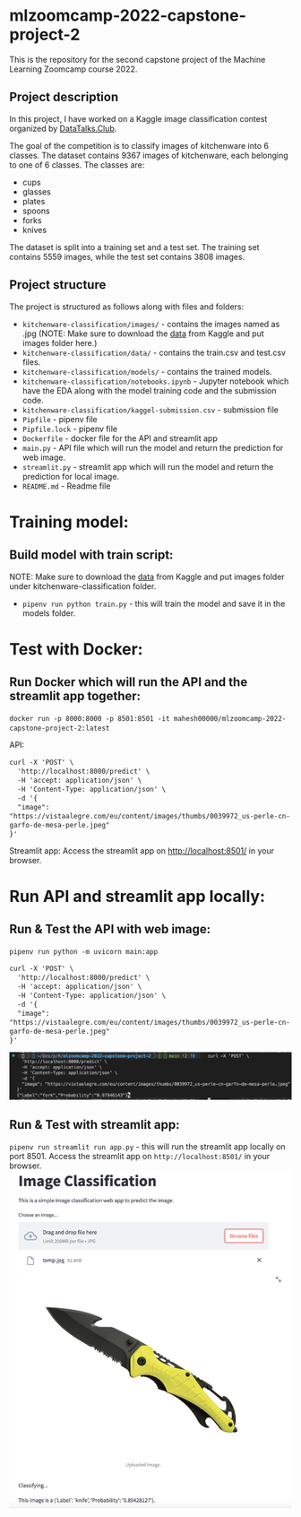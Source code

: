 # mlzoomcamp-2022-capstone-project-2

This is the repository for the second capstone project of the Machine Learning Zoomcamp course 2022.

## Project description
In this project, I have worked on a Kaggle image classification contest organized by [DataTalks.Club](https://www.kaggle.com/competitions/kitchenware-classification/overview).

The goal of the competition is to classify images of kitchenware into 6 classes. The dataset contains 9367 images of kitchenware, each belonging to one of 6 classes. The classes are:

* cups
* glasses
* plates
* spoons
* forks
* knives

The dataset is split into a training set and a test set. The training set contains 5559 images, while the test set contains 3808 images.

## Project structure
The project is structured as follows along with files and folders:

* `kitchenware-classification/images/` - contains the images named as <id>.jpg (NOTE: Make sure to download the [data](https://www.kaggle.com/competitions/kitchenware-classification/data?select=images) from Kaggle and put images folder here.)
* `kitchenware-classification/data/` - contains the train.csv and test.csv files.
* `kitchenware-classification/models/` - contains the trained models.
* `kitchenware-classification/notebooks.ipynb` - Jupyter notebook which have the EDA along with the model training code and the submission code.
* `kitchenware-classification/kaggel-submission.csv` - submission file
* `Pipfile` - pipenv file
* `Pipfile.lock` - pipenv file
* `Dockerfile` - docker file for the API and streamlit app
* `main.py` - API file which will run the model and return the prediction for web image.
* `streamlit.py` - streamlit app which will run the model and return the prediction for local image.
* `README.md` - Readme file

# Training model:

## Build model with train script:
NOTE: Make sure to download the [data](https://www.kaggle.com/competitions/kitchenware-classification/data?select=images) from Kaggle and put images folder under kitchenware-classification folder.
* `pipenv run python train.py` - this will train the model and save it in the models folder.

# Test with Docker:

## Run Docker which will run the API and the streamlit app together:
`docker run -p 8000:8000 -p 8501:8501 -it mahesh00000/mlzoomcamp-2022-capstone-project-2:latest`

API:
```
curl -X 'POST' \
  'http://localhost:8000/predict' \
  -H 'accept: application/json' \
  -H 'Content-Type: application/json' \
  -d '{
  "image": "https://vistaalegre.com/eu/content/images/thumbs/0039972_us-perle-cn-garfo-de-mesa-perle.jpeg"
}'
```

Streamlit app:
Access the streamlit app on <http://localhost:8501/> in your browser.

# Run API and streamlit app locally:

## Run & Test the API with web image:
`pipenv run python -m uvicorn main:app`
```
curl -X 'POST' \
  'http://localhost:8000/predict' \
  -H 'accept: application/json' \
  -H 'Content-Type: application/json' \
  -d '{
  "image": "https://vistaalegre.com/eu/content/images/thumbs/0039972_us-perle-cn-garfo-de-mesa-perle.jpeg"
}'
```
![test_api_local.png](./readme_img/test_api_local.png)

## Run & Test with streamlit app:
`pipenv run streamlit run app.py` - this will run the streamlit app locally on port 8501.
Access the streamlit app on `http://localhost:8501/` in your browser.
![streamlit-app](./readme_img/streamlit-app.png)






